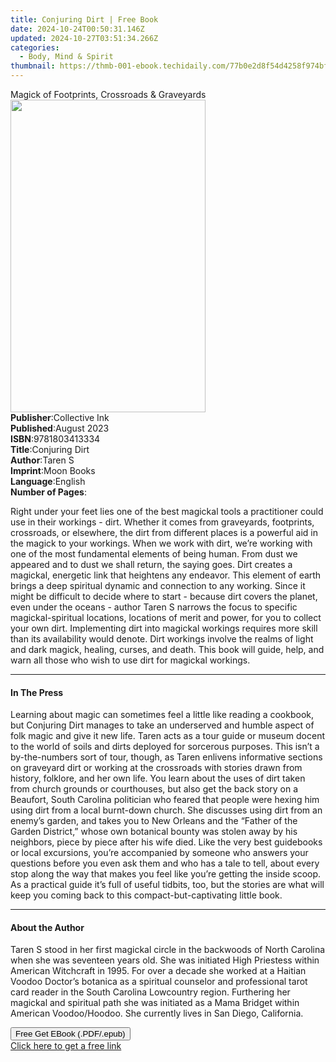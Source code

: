 ```yaml
---
title: Conjuring Dirt | Free Book
date: 2024-10-24T00:50:31.146Z
updated: 2024-10-27T03:51:34.266Z
categories:
  - Body, Mind & Spirit
thumbnail: https://thmb-001-ebook.techidaily.com/77b0e2d8f54d4258f974bf45aff6a95d8b86d01d53cfcdfd42d7a49ccacd0429.jpg
---
```

<main id="book-container">
  <div class="flex flex-col">
    <div class="book-brief flex-1 py-6 px-4 sm:p-6 md:py-10 md:px-8">
      <!-- brief-->
      <div class="book-brief-main">
        Magick of Footprints, Crossroads & Graveyards
      </div>
    </div>
    <div
      class="book-meta-info flex-1 grid gap-4 col-start-1 col-end-3 row-start-1 sm:mb-6 sm:grid-cols-4 lg:gap-6 lg:col-start-2 lg:row-end-6 lg:row-span-6 lg:mb-0"
    >
      <div
        class="book-meta-info-left place-content-center mt-4 p-4 text-sm leading-6 col-start-2 col-span-2 dark:text-slate-400"
      >
        <img
          class="w-full h-500 object-cover rounded-lg sm:h-255 sm:col-span-2 lg:col-span-full"
          src="https://img-001-ebook.techidaily.com/2791764ee38d1e71862e426f61f82b6cd2ac57dd5c0ad937afa11dd9f64a4d11.jpg"
          alt=""
          width="312"
          height="500"
        />
      </div>
      <div
        class="book-meta-info-right mt-2 col-start-1 row-start-2 col-span-3 self-center"
      >
        <!-- meta data  -->
        <div class="flex flex-col px-4 md:px-8">
          <div class="flex-1">
            <strong>Publisher</strong>:<span class="px-2">Collective Ink</span>
          </div>
          <div class="flex-1">
            <strong>Published</strong>:<span class="px-2">August 2023</span>
          </div>
          <div class="flex-1">
            <strong>ISBN</strong>:<span class="px-2">9781803413334</span>
          </div>
          <div class="flex-1">
            <strong>Title</strong>:<span class="px-2">Conjuring Dirt</span>
          </div>
          <div class="flex-1">
            <strong>Author</strong>:<span class="px-2">Taren S</span>
          </div>
          <div class="flex-1">
            <strong>Imprint</strong>:<span class="px-2">Moon Books</span>
          </div>
          <div class="flex-1">
            <strong>Language</strong>:<span class="px-2">English</span>
          </div>
          <div class="flex-1">
            <strong>Number of Pages</strong>:<span class="px-2"></span>
          </div>
        </div>
      </div>
    </div>
    <div class="book-description flex-1 py-6 px-4 sm:p-6 md:py-10 md:px-8">
      <div class="book-description-main">
        <div accordion-content="" id="description">
          <p>
            Right under your feet lies one of the best magickal tools a
            practitioner could use in their workings - dirt. Whether it comes
            from graveyards, footprints, crossroads, or elsewhere, the dirt from
            different places is a powerful aid in the magick to your workings.
            When we work with dirt, we’re working with one of the most
            fundamental elements of being human. From dust we appeared and to
            dust we shall return, the saying goes. Dirt creates a magickal,
            energetic link that heightens any endeavor. This element of earth
            brings a deep spiritual dynamic and connection to any working. Since
            it might be difficult to decide where to start - because dirt covers
            the planet, even under the oceans - author Taren S narrows the focus
            to specific magickal-spiritual locations, locations of merit and
            power, for you to collect your own dirt. Implementing dirt into
            magickal workings requires more skill than its availability would
            denote. Dirt workings involve the realms of light and dark magick,
            healing, curses, and death. This book will guide, help, and warn all
            those who wish to use dirt for magickal workings.
          </p>
        </div>
      </div>
    </div>
    <div class="book-excerpts flex-1 py-6 px-4 sm:p-6 md:py-10 md:px-8">
      <!-- excerpts-->
      <div class="book-excerpts-main">
        <hr />
        <h4 class="placeholder placeholder-heading">
          <span>In The Press</span>
        </h4>
        <p></p>
        <p>
          Learning about magic can sometimes feel a little like reading a
          cookbook, but Conjuring Dirt manages to take an underserved and humble
          aspect of folk magic and give it new life. Taren acts as a tour guide
          or museum docent to the world of soils and dirts deployed for
          sorcerous purposes. This isn’t a by-the-numbers sort of tour, though,
          as Taren enlivens informative sections on graveyard dirt or working at
          the crossroads with stories drawn from history, folklore, and her own
          life. You learn about the uses of dirt taken from church grounds or
          courthouses, but also get the back story on a Beaufort, South Carolina
          politician who feared that people were hexing him using dirt from a
          local burnt-down church. She discusses using dirt from an enemy’s
          garden, and takes you to New Orleans and the “Father of the Garden
          District,” whose own botanical bounty was stolen away by his
          neighbors, piece by piece after his wife died. Like the very best
          guidebooks or local excursions, you’re accompanied by someone who
          answers your questions before you even ask them and who has a tale to
          tell, about every stop along the way that makes you feel like you’re
          getting the inside scoop. As a practical guide it’s full of useful
          tidbits, too, but the stories are what will keep you coming back to
          this compact-but-captivating little book.
        </p>
        <p></p>
      </div>
    </div>
    <div class="book-about-author flex-1 py-6 px-4 sm:p-6 md:py-10 md:px-8">
      <!-- about author-->
      <div class="book-main-author-main">
        <hr />
        <h4 class="placeholder placeholder-heading">
          <span>About the Author</span>
        </h4>
        <p></p>
        <p>
          <span></span><span></span>Taren S stood in her first magickal circle
          in the backwoods of North Carolina when she was seventeen years old.
          She was initiated High Priestess within American Witchcraft in 1995.
          For over a decade she worked at a Haitian Voodoo Doctor’s botanica as
          a spiritual counselor and professional tarot card reader in the South
          Carolina Lowcountry region. Furthering her magickal and spiritual path
          she was initiated as a Mama Bridget within American Voodoo/Hoodoo. She
          currently lives in San Diego, California.
        </p>
        <p></p>
      </div>
    </div>
    <div class="book-free-get flex-1 py-6 px-4 sm:p-6 md:py-10 md:px-8">
      <button
        id="btn-free-get"
        class="bg-blue-500 hover:bg-blue-700 text-white font-bold py-2 px-4 rounded"
      >
        Free Get EBook (.PDF/.epub)
      </button>
      <div id="countdown-display" class="px-2 text-lg mt-2"></div>
      <a
        id="free-link"
        class="hidden bg-blue-500 hover:bg-blue-700 text-white font-bold py-2 px-4 rounded"
        href="https://www.ebooks.com/en-us/book/211012167/conjuring-dirt/taren-s/"
        target="_blank"
        >Click here to get a free link</a
      >
    </div>
    <script>
      let countdownTime = 0;
      let countdownInterval = null;
      document
        .getElementById('btn-free-get')
        .addEventListener('click', startCountdown);
      function startCountdown() {
        countdownTime = new Date().getTime() + 60000 * 3;
        countdownInterval = setInterval(updateCountdown, 1000);
        document.getElementById('btn-free-get').disabled = true;
        document
          .getElementById('btn-free-get')
          .classList.add('bg-gray-500', 'cursor-not-allowed');
      }
      function updateCountdown() {
        let currentTime = new Date().getTime();
        let timeLeft = countdownTime - currentTime;
        let secondsLeft = Math.floor(timeLeft / 1000);
        document.getElementById('countdown-display').innerHTML =
          `Remaining time: ${secondsLeft} seconds.`;
        if (secondsLeft <= 0) {
          clearInterval(countdownInterval);
          document.getElementById('btn-free-get').classList.add('hidden');
          document.getElementById('free-link').classList.remove('hidden');
          document.getElementById('countdown-display').innerHTML = '';
        }
      }
    </script>
  </div>
</main>

<ins class="adsbygoogle"
      style="display:block"
      data-ad-client="ca-pub-7571918770474297"
      data-ad-slot="8358498916"
      data-ad-format="auto"
      data-full-width-responsive="true"></ins>
    